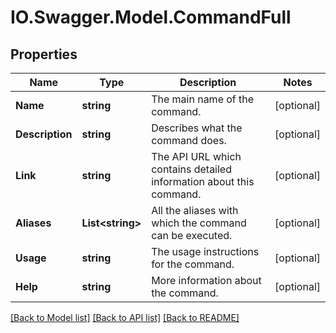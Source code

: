 # IO.Swagger.Model.CommandFull
## Properties

Name | Type | Description | Notes
------------ | ------------- | ------------- | -------------
**Name** | **string** | The main name of the command. | [optional] 
**Description** | **string** | Describes what the command does. | [optional] 
**Link** | **string** | The API URL which contains detailed information about this command. | [optional] 
**Aliases** | **List&lt;string&gt;** | All the aliases with which the command can be executed. | [optional] 
**Usage** | **string** | The usage instructions for the command. | [optional] 
**Help** | **string** | More information about the command. | [optional] 

[[Back to Model list]](../README.md#documentation-for-models) [[Back to API list]](../README.md#documentation-for-api-endpoints) [[Back to README]](../README.md)

